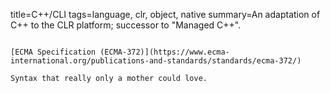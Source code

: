 title=C++/CLI
tags=language, clr, object, native
summary=An adaptation of C++ to the CLR platform; successor to "Managed C++".
~~~~~~

[ECMA Specification (ECMA-372)](https://www.ecma-international.org/publications-and-standards/standards/ecma-372/)

Syntax that really only a mother could love.


